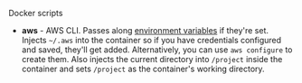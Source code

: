 Docker scripts

- **aws** - AWS CLI. Passes along [environment variables](https://docs.aws.amazon.com/cli/latest/userguide/cli-environment.html) if they're set. Injects `~/.aws` into the container so if you have credentials configured and saved, they'll get added. Alternatively, you can use `aws configure` to create them. Also injects the current directory into `/project` inside the container and sets `/project` as the container's working directory.
